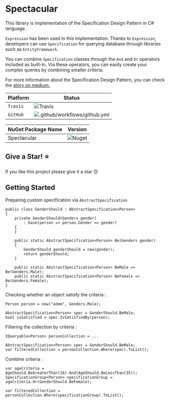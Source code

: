 # Spectacular

This library is implementation of the Specification Design Pattern in C# language.

`Expression` has been used in this implementation. Thanks to `Expression`, developers can use `Specification` for
querying database through libraries such as `EntityFramework`.

You can combine `Specification` classes through the `And` and `Or` operators included as built-In. Via these operators,
you can easily create your complex queries by combining smaller criteria.

For more information about the Specification Design Pattern, you can check the [story on medium.](https://medium.com/c-sharp-progarmming/specification-design-pattern-c814649be0ef)

| Platform | Status |
| ------- | ----- |
| `Travis` | ![Travis](https://travis-ci.com/AdemCatamak/Spectacular.svg?branch=master) |
| `GitHub` | ![.github/workflows/github.yml](https://github.com/AdemCatamak/Spectacular/workflows/.github/workflows/github.yml/badge.svg?branch=master) |


| NuGet Package Name | Version |
| ------- | ----- |
| Spectacular | ![Nuget](https://img.shields.io/nuget/v/Spectacular.svg) | 


## Give a Star! :star:
If you like this project please give it a star :blush:

## Getting Started

Preparing custom specification via `AbstractSpecification`

```CSharp
public class GenderShould : AbstractSpecification<Person>
{
    private GenderShould(Genders gender)
        : base(person => person.Gender == gender)
    {
    }

    public static AbstractSpecification<Person> Be(Genders gender)
    {
        GenderShould genderShould = new(gender);
        return genderShould;
    }
    
    public static AbstractSpecification<Person> BeMale => Be(Genders.Male);
    public static AbstractSpecification<Person> BeFemale => Be(Genders.Female);
}
```

Checking whether an object satisfy the criteria :

```CSharp
Person person = new("adem", Genders.Male);

AbstractSpecification<Person> spec = GenderShould.BeMale;
bool isSatisfied = spec.IsSatisfiedBy(person);
```

Filtering the collection by criteria :

```CSharp
IQueryable<Person> personCollection = ...

AbstractSpecification<Person> spec = GenderShould.BeMale;
var filteredCollection = personCollection.Where(spec).ToList();
```

Combine criteria : 

```CSharp
var ageCriteria = AgeShould.BeGreaterThan(18).And(AgeShould.BeLessThan(35));
SpecificationGroup<Person> specificationGroup = ageCriteria.Or(GenderShould.BeFemale);

var filteredCollection = personCollection.Where(specificationGroup).ToList();
```

